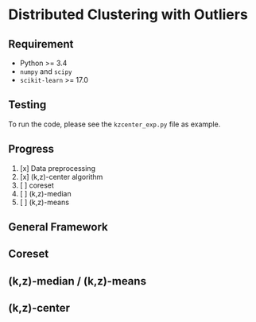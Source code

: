 # Distributed Clustering with Outliers


## Requirement
* Python >= 3.4
* `numpy` and `scipy`
* `scikit-learn` >= 17.0


## Testing
To run the code, please see the `kzcenter_exp.py` file as example.


## Progress

1. [x] Data preprocessing
2. [x] (k,z)-center algorithm
3. [ ] coreset
4. [ ] (k,z)-median
5. [ ] (k,z)-means


## General Framework



## Coreset


## (k,z)-median / (k,z)-means


## (k,z)-center
